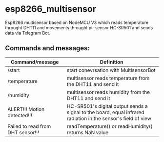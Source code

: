 # esp8266_multisensor
Esp8266 multisensor based on NodeMCU V3 which reads temperature throught DHT11 and movements throught pir sensor HC-SR501 and sends data via Telegram Bot.

## Commands and messages:
Command/message | Definition
------------ | -------------
/start | start conevrsation with MultisensorBot 
/temperature | multisensor reads temperature from the DHT11 and send it
/humidity | multisensor reads humidity from the DHT11 and send it
ALERT!!! Motion detected!!! | HC-SR501's digital output sends a signal to the board, equal infrared radiation in the sensor's field of view
Failed to read from DHT sensor!!! | readTemperature() or readHumidity() returns NaN value
